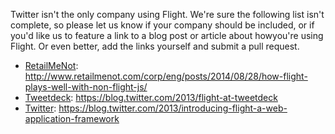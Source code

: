 Twitter isn't the only company using Flight. We're sure the following list isn't complete, so please let us know if your company should be included, or if you'd like us to feature a link to a blog post or article about howyou're using Flight. Or even better, add the links yourself and submit a pull request.

* [RetailMeNot](https://www.retailmenot.com/): http://www.retailmenot.com/corp/eng/posts/2014/08/28/how-flight-plays-well-with-non-flight-js/
* [Tweetdeck](https://tweetdeck.twitter.com/): https://blog.twitter.com/2013/flight-at-tweetdeck
* [Twitter](https://twitter.com/): https://blog.twitter.com/2013/introducing-flight-a-web-application-framework
